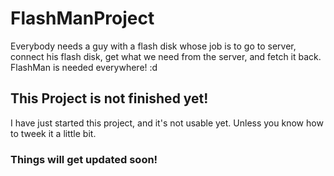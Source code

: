 # FlashManProject

Everybody needs a guy with a flash disk whose job is to go to server, connect his flash disk, get what we need from the server, and fetch it back. FlashMan is needed everywhere! :d

## This Project is not finished yet!

I have just started this project, and it's not usable yet. Unless you know how to tweek it a little bit.


### Things will get updated soon!
